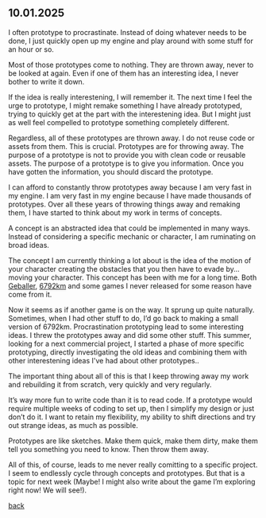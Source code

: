 ## 10.01.2025

I often prototype to procrastinate. Instead of doing whatever needs to be done, I just quickly open up my engine and play around with some stuff for an hour or so.

Most of those prototypes come to nothing. They are thrown away, never to be looked at again. Even if one of them has an interesting idea, I never bother to write it down. 

If the idea is really interestening, I will remember it. The next time I feel the urge to prototype, I might remake something I have already prototyped, trying to quickly get at the part with the  interestening idea. But I might just as well feel compelled to prototype something completely different. 

Regardless, all of these prototypes are thrown away. I do not reuse code or assets from them. This is crucial. Prototypes are for throwing away. The purpose of a prototype is not to provide you with clean code or reusable assets. The purpose of a prototype is to give you information. Once you have gotten the information, you should discard the prototype.

I can afford to constantly throw prototypes away because I am very fast in my engine. I am very fast in my engine because I have made thousands of prototypes. Over all these years of throwing things away and remaking them, I have started to think about my work in terms of concepts.

A concept is an abstracted idea that could be implemented in many ways. Instead of considering a specific mechanic or character, I am ruminating on broad ideas. 

The concept I am currently thinking a lot about is the idea of the motion of your character creating the obstacles that you then have to evade by… moving your character. This concept has been with me for a long time. Both [Geballer](https://store.steampowered.com/app/1910260/Geballer), [6792km](https://stuffedwombat.itch.io/6792km) and some games I never released for some reason have come from it.

Now it seems as if another game is on the way. It sprung up quite naturally. Sometimes, when I had other stuff to do, I’d go back to making a small version of 6792km. Procrastination prototyping lead to some interesting ideas. I threw the prototypes away and did some other stuff. This summer, looking for a next commercial project, I started a phase of more specific prototyping, directly investigating the old ideas and combining them with other interestening ideas I've had about other prototypes..

The important thing about all of this is that I keep throwing away my work and rebuilding it from scratch, very quickly and very regularly.

It’s way more fun to write code than it is to read code. If a prototype would require multiple weeks of coding to set up, then I simplify my design or just don’t do it. I want to retain my flexibility, my ability to shift directions and try out strange ideas, as much as possible.

Prototypes are like sketches. Make them quick, make them dirty, make them tell you something you need to know. Then throw them away.

All of this, of course, leads to me never really comitting to a specific project. I seem to endlessly cycle through concepts and prototypes. But that is a topic for next week (Maybe! I might also write about the game I’m exploring right now! We will see!).

[back](blogagain)

